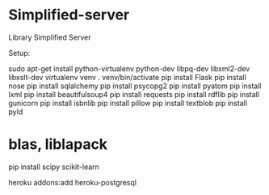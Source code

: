 Simplified-server
=================

Library Simplified Server


Setup:

sudo apt-get install python-virtualenv python-dev libpq-dev libxml2-dev libxslt-dev
virtualenv venv
. venv/bin/activate
pip install Flask
pip install nose
pip install sqlalchemy
pip install psycopg2
pip install pyatom
pip install lxml
pip install beautifulsoup4
pip install requests
pip install rdflib
pip install gunicorn
pip install isbnlib
pip install pillow
pip install textblob
pip install pyld
# blas, liblapack
pip install scipy scikit-learn

heroku addons:add heroku-postgresql